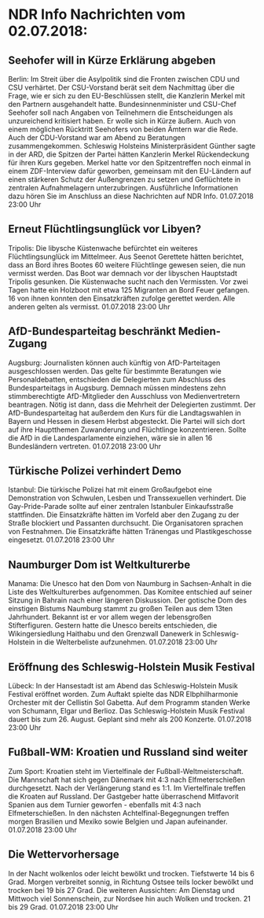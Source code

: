 # NDR Info Nachrichten vom 02.07.2018:


## Seehofer will in Kürze Erklärung abgeben
Berlin: Im Streit über die Asylpolitik sind die Fronten zwischen CDU und CSU verhärtet. Der CSU-Vorstand berät seit dem Nachmittag über die Frage, wie er sich zu den EU-Beschlüssen stellt, die Kanzlerin Merkel mit den Partnern ausgehandelt hatte. Bundesinnenminister und CSU-Chef Seehofer soll nach Angaben von Teilnehmern die Entscheidungen als unzureichend kritisiert haben. Er wolle sich in Kürze äußern. Auch von einem möglichen Rücktritt Seehofers von beiden Ämtern war die Rede. Auch der CDU-Vorstand war am Abend zu Beratungen zusammengekommen. Schleswig Holsteins Ministerpräsident Günther sagte in der ARD, die Spitzen der Partei hätten Kanzlerin Merkel Rückendeckung für ihren Kurs gegeben. Merkel hatte vor den Spitzentreffen noch einmal in einem ZDF-Interview dafür geworben, gemeinsam mit den EU-Ländern auf einen stärkeren Schutz der Außengrenzen zu setzen und Geflüchtete in zentralen Aufnahmelagern unterzubringen. Ausführliche Informationen dazu hören Sie im Anschluss an diese Nachrichten auf NDR Info. 01.07.2018 23:00 Uhr 

## Erneut Flüchtlingsunglück vor Libyen?
Tripolis: Die libysche Küstenwache befürchtet ein weiteres Flüchtlingsunglück im Mittelmeer. Aus Seenot Gerettete hätten berichtet, dass an Bord ihres Bootes 60 weitere Flüchtlinge gewesen seien, die nun vermisst werden. Das Boot war demnach vor der libyschen Hauptstadt Tripolis gesunken. Die Küstenwache sucht nach den Vermissten. Vor zwei Tagen hatte ein Holzboot mit etwa 125 Migranten an Bord Feuer gefangen. 16 von ihnen konnten den Einsatzkräften zufolge gerettet werden. Alle anderen gelten als vermisst. 01.07.2018 23:00 Uhr 

## AfD-Bundesparteitag beschränkt Medien-Zugang
Augsburg: Journalisten können auch künftig von AfD-Parteitagen ausgeschlossen werden. Das gelte für bestimmte Beratungen wie Personaldebatten, entschieden die Delegierten zum Abschluss des Bundesparteitags in Augsburg. Demnach müssen mindestens zehn stimmberechtigte AfD-Mitglieder den Ausschluss von Medienvertretern beantragen. Nötig ist dann, dass die Mehrheit der Delegierten zustimmt. Der AfD-Bundesparteitag hat außerdem den Kurs für die Landtagswahlen in Bayern und Hessen in diesem Herbst abgesteckt. Die Partei will sich dort auf ihre Hauptthemen Zuwanderung und Flüchtlinge konzentrieren. Sollte die AfD in die Landesparlamente einziehen, wäre sie in allen 16 Bundesländern vertreten. 01.07.2018 23:00 Uhr 

## Türkische Polizei verhindert Demo
Istanbul: Die türkische Polizei hat mit einem Großaufgebot eine Demonstration von Schwulen, Lesben und Transsexuellen verhindert. Die Gay-Pride-Parade sollte auf einer zentralen Istanbuler Einkaufsstraße stattfinden. Die Einsatzkräfte hätten im Vorfeld aber den Zugang zu der Straße blockiert und Passanten durchsucht. Die Organisatoren sprachen von Festnahmen. Die Einsatzkräfte hätten Tränengas und Plastikgeschosse eingesetzt. 01.07.2018 23:00 Uhr 

## Naumburger Dom ist Weltkulturerbe
Manama:	Die Unesco hat den Dom von Naumburg in Sachsen-Anhalt in die Liste des Weltkulturerbes aufgenommen. Das Komitee entschied auf seiner Sitzung in Bahrain nach einer längeren Diskussion. Der gotische Dom des einstigen Bistums Naumburg stammt zu großen Teilen aus dem 13ten Jahrhundert. Bekannt ist er vor allem wegen der lebensgroßen Stifterfiguren. Gestern hatte die Unesco bereits entschieden, die Wikingersiedlung Haithabu und den Grenzwall Danewerk in Schleswig-Holstein in die Welterbeliste aufzunehmen. 01.07.2018 23:00 Uhr 

## Eröffnung des Schleswig-Holstein Musik Festival
Lübeck: In der Hansestadt ist am Abend das Schleswig-Holstein Musik Festival eröffnet worden. Zum Auftakt spielte das NDR Elbphilharmonie Orchester mit der Cellistin Sol Gabetta. Auf dem Programm standen Werke von Schumann, Elgar und Berlioz. Das Schleswig-Holstein Musik Festival dauert bis zum 26. August. Geplant sind mehr als 200 Konzerte. 01.07.2018 23:00 Uhr 

## Fußball-WM: Kroatien und Russland sind weiter
Zum Sport:	Kroatien steht im Viertelfinale der Fußball-Weltmeisterschaft. Die Mannschaft hat sich gegen Dänemark mit 4:3 nach Elfmeterschießen durchgesetzt. Nach der Verlängerung stand es 1:1. Im Viertelfinale treffen die Kroaten auf Russland. Der Gastgeber hatte überraschend Mitfavorit Spanien aus dem Turnier geworfen - ebenfalls mit 4:3 nach Elfmeterschießen. In den nächsten Achtelfinal-Begegnungen treffen morgen Brasilien und Mexiko sowie Belgien und Japan aufeinander. 01.07.2018 23:00 Uhr 

## Die Wettervorhersage
In der Nacht wolkenlos oder leicht bewölkt und trocken. Tiefstwerte 14 bis 6 Grad. Morgen verbreitet sonnig, in Richtung Ostsee teils locker bewölkt und trocken bei 19 bis 27 Grad. Die weiteren Aussichten: Am Dienstag und Mittwoch viel Sonnenschein, zur Nordsee hin auch Wolken und trocken. 21 bis 29 Grad. 01.07.2018 23:00 Uhr 
